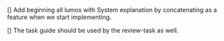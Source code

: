 
[] Add beginning all lumos with System explanation by concatenating as a feature when we start implementing.


[] The task guide should be used by the review-task as well.